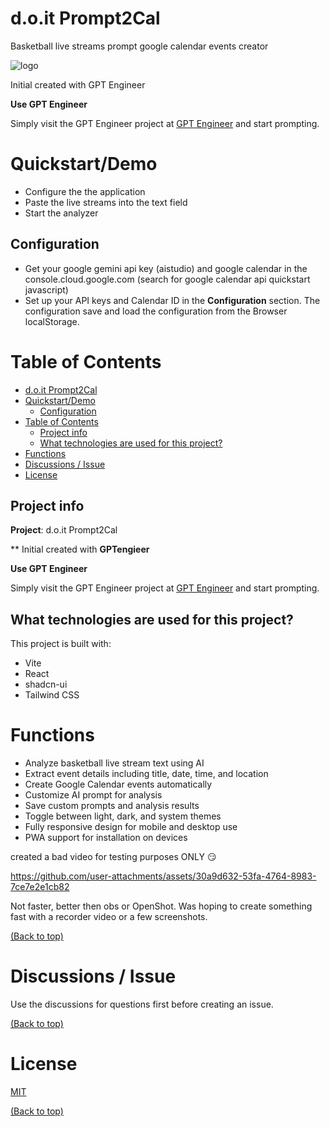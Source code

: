 # d.o.it Prompt2Cal

Basketball live streams prompt  google calendar events creator


![logo](https://github.com/user-attachments/assets/36223ad0-bc5e-4268-ad61-8b1dc3e38952)


Initial created with GPT Engineer

**Use GPT Engineer**

Simply visit the GPT Engineer project at [GPT Engineer](https://gptengineer.app/projects/73ba8942-60d2-4233-8a1f-df08624465f6/improve) and start prompting.

# Quickstart/Demo

- Configure the the application
- Paste the live streams into the text field
- Start the analyzer

## Configuration
- Get your google gemini api key (aistudio) and google calendar  in the console.cloud.google.com (search for google calendar api quickstart javascript)
- Set up your API keys and Calendar ID in the **Configuration** section. The configuration save and load the configuration from the Browser localStorage.

# Table of Contents

- [d.o.it Prompt2Cal](#doit-prompt2cal)
- [Quickstart/Demo](#quickstartdemo)
   * [Configuration](#configuration)
- [Table of Contents](#table-of-contents)
   * [Project info](#project-info)
   * [What technologies are used for this project?](#what-technologies-are-used-for-this-project)
- [Functions](#functions)
- [Discussions / Issue](#discussions-issue)
- [License](#license)

## Project info

**Project**: d.o.it Prompt2Cal

** Initial created with **GPTengieer**

**Use GPT Engineer**

Simply visit the GPT Engineer project at [GPT Engineer](https://gptengineer.app/projects/73ba8942-60d2-4233-8a1f-df08624465f6/improve) and start prompting.

## What technologies are used for this project?

This project is built with:

- Vite
- React
- shadcn-ui
- Tailwind CSS

# Functions

- Analyze basketball live stream text using AI
- Extract event details including title, date, time, and location
- Create Google Calendar events automatically
- Customize AI prompt for analysis
- Save custom prompts and analysis results
- Toggle between light, dark, and system themes
- Fully responsive design for mobile and desktop use
- PWA support for installation on devices


created a bad video for testing purposes ONLY :smirk:


https://github.com/user-attachments/assets/30a9d632-53fa-4764-8983-7ce7e2e1cb82


Not faster, better then obs or OpenShot. Was hoping to create something fast with a recorder video or a few screenshots. 


[(Back to top)](#table-of-contents)

# Discussions / Issue

Use the discussions for questions first before creating an issue.

[(Back to top)](#table-of-contents)

# License

[MIT](https://github.com/d-oit/basketball-streams-to-calendar-ai-prompt/blob/main/LICENSE)

[(Back to top)](#table-of-contents)
